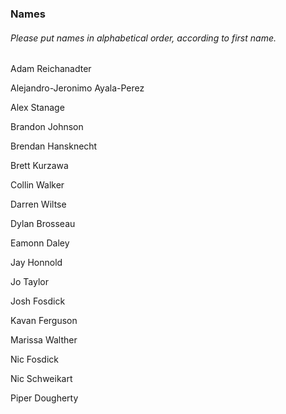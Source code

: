 ### Names
###### *Please put names in alphabetical order, according to first name.*

Adam Reichanadter

Alejandro-Jeronimo Ayala-Perez

Alex Stanage

Brandon Johnson

Brendan Hansknecht

Brett Kurzawa

Collin Walker

Darren Wiltse

Dylan Brosseau

Eamonn Daley

Jay Honnold

Jo Taylor

Josh Fosdick

Kavan Ferguson

Marissa Walther

Nic Fosdick

Nic Schweikart 

Piper Dougherty

